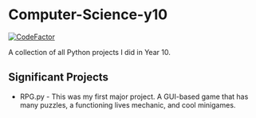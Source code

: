 # Computer-Science-y10
[![CodeFactor](https://www.codefactor.io/repository/github/general-mudkip/computer-science-y10/badge/master)](https://www.codefactor.io/repository/github/general-mudkip/computer-science-y10/overview/master)

A collection of all Python projects I did in Year 10.

## Significant Projects
* RPG.py - This was my first major project. A GUI-based game that has many puzzles, a functioning lives mechanic, and cool minigames.
